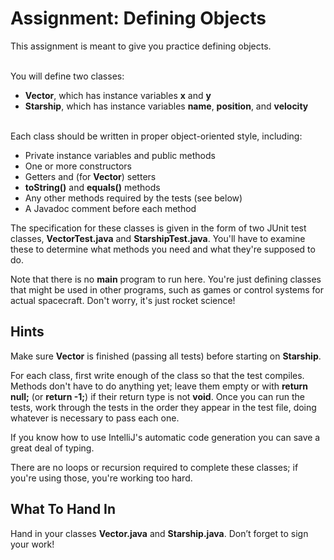 <h1>Assignment: Defining Objects</h1>
This assignment is meant to give you practice defining objects.<br><br>

You will define two classes:
<ul>
<li><b>Vector</b>, which has instance variables <b>x</b> and <b>y</b></li>
<li><b>Starship</b>, which has instance variables <b>name</b>, <b>position</b>, and <b>velocity</b></li>
</ul>
<br>
Each class should be written in proper object-oriented style, including:
<ul>
<li>Private instance variables and public methods</li>
<li>One or more constructors</li>
<li>Getters and (for <b>Vector</b>) setters</li>
<li><b>toString()</b> and <b>equals()</b> methods</li>
<li>Any other methods required by the tests (see below)</li>
<li>A Javadoc comment before each method</li>
</ul>

The specification for these classes is given in the form of two JUnit test classes, <b>VectorTest.java</b> and <b>StarshipTest.java</b>. You'll have to examine these to determine what methods you need and what they're supposed to do.

Note that there is no <b>main</b> program to run here. You're just defining classes that might be used in other programs, such as games or control systems for actual spacecraft. Don't worry, it's just rocket science!
<h2>Hints</h2>
Make sure <b>Vector</b> is finished (passing all tests) before starting on <b>Starship</b>.

For each class, first write enough of the class so that the test compiles. Methods don't have to do anything yet; leave them empty or with <b>return null;</b> (or <b>return -1;</b>) if their return type is not <b>void</b>. Once you can run the tests, work through the tests in the order they appear in the test file, doing whatever is necessary to pass each one.

If you know how to use IntelliJ's automatic code generation you can save a great deal of typing.

There are no loops or recursion required to complete these classes; if you're using those, you're working too hard.

<h2>What To Hand In</h2>
Hand in your classes <b>Vector.java</b> and <b>Starship.java</b>. Don’t forget to sign your work!
